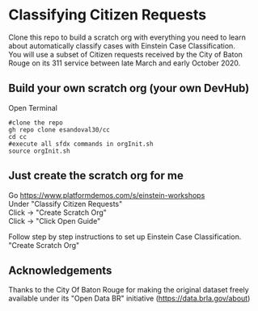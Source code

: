 # Classifying Citizen Requests

Clone this repo to build a scratch org with everything you need to learn about automatically classify cases with Einstein Case Classification. <br />
You will use a subset of Citizen requests received by the City of Baton Rouge on its 311 service between late March and early October 2020. <br />


## Build your own scratch org (your own DevHub)
Open  Terminal
```
#clone the repo
gh repo clone esandoval30/cc
cd cc
#execute all sfdx commands in orgInit.sh
source orgInit.sh
```
## Just create the scratch org for me
Go https://www.platformdemos.com/s/einstein-workshops <br />
Under "Classify Citizen Requests" <br />
Click -> "Create Scratch Org" <br />
Click -> "Click Open Guide" <br />

Follow step by step instructions to set up Einstein Case Classification. "Create Scratch Org"


## Acknowledgements
 Thanks to the City Of Baton Rouge for making the original dataset freely available under its "Open Data BR" initiative (https://data.brla.gov/about)
